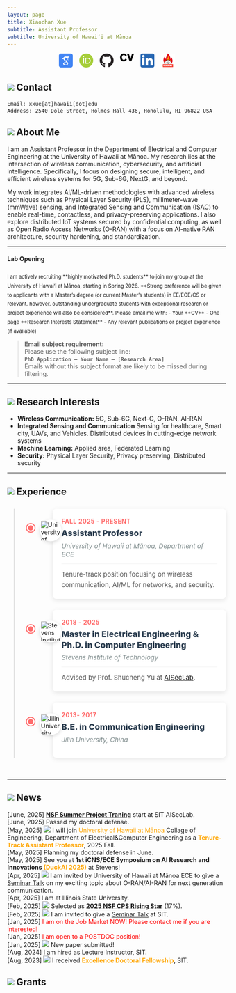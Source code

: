 ```yaml
---
layout: page
title: Xiaochan Xue
subtitle: Assistant Professor
subtitle: University of Hawaiʻi at Mānoa
---
```


<div style="display: flex; justify-content: center; gap: 15px; flex-wrap: wrap;">
<a href="https://scholar.google.com/citations?user=rhcjOdQAAAAJ&hl=en" target="_blank">
  <img src="./img/google-scholar.png" alt="Google Scholar" width="32" class="social-icon">
</a>
<a href="https://orcid.org/0000-0003-0432-0581" target="_blank">
  <img src="./img/orcid.png" alt="ORCID" width="32" class="social-icon">
</a>
<a href="https://github.com/XueShannon" target="_blank">
  <img src="./img/github.png" alt="GitHub" width="32" class="social-icon">
</a>
<a href="./files/CV_Xiaochan.pdf" target="_blank" class="cv-download">
  <img src="./img/cv.png" alt="CV" width="32" class="social-icon">
</a>
<a href="https://www.linkedin.com/in/xiaochan-xue-2b7b75227/" target="_blank">
  <img src="./img/linkedin.png" alt="LinkedIn" width="32" class="social-icon">
</a>
<a href="./conferenceDDL/conf-track.html" target="_blank">
  <img src="./img/deadline-icon.png" alt="Conference Deadlines" width="32" class="social-icon">
</a>

</div>

## <img src="../img/contact.png" height="50px"> Contact

```
Email: xxue[at]hawaii[dot]edu
Address: 2540 Dole Street, Holmes Hall 436, Honolulu, HI 96822 USA 
```

## <img src="../img/resume.png" height="35px"> About Me
 I am an Assistant Professor in the Department of Electrical and Computer Engineering at the University of Hawaii at Mānoa. My research lies at the intersection of wireless communication, cybersecurity, and artificial intelligence. Specifically, I focus on designing secure, intelligent, and efficient wireless systems for 5G, Sub-6G, NextG, and beyond.

My work integrates AI/ML-driven methodologies with advanced wireless techniques such as Physical Layer Security (PLS), millimeter-wave (mmWave) sensing, and Integrated Sensing and Communication (ISAC) to enable real-time, contactless, and privacy-preserving applications. I also explore distributed IoT systems secured by confidential computing, as well as Open Radio Access Networks (O-RAN) with a focus on AI-native RAN architecture, security hardening, and standardization.

---

#### Lab Opening
<sub>
I am actively recruiting **highly motivated Ph.D. students** to join my group at the University of Hawaiʻi at Mānoa, starting in Spring 2026. **Strong preference will be given to applicants with a Master’s degree (or current Master’s students) in EE/ECE/CS or relevant, however, outstanding undergraduate students with exceptional research or project experience will also be considered**. Please email me with:  
- Your **CV**  
- One page **Research Interests Statement**  
- Any relevant publications or project experience (if available)  
</sub>

> **Email subject requirement:**  
> Please use the following subject line:  
> **`PhD Application – Your Name – [Research Area]`**  
> Emails without this subject format are likely to be missed during filtering.



---

## <img src="../img/research.png" height="35px"> Research Interests
- **Wireless Communication:** 5G, Sub-6G, Next-G, O-RAN, AI-RAN
- **Integrated Sensing and Communication** Sensing for healthcare, Smart city, UAVs, and Vehicles. Distributed devices in cutting-edge network systems
- **Machine Learning:** Applied area, Federated Learning
- **Security:** Physical Layer Security, Privacy preserving, Distributed security

---
## <img src="../img/footsteps.png" height="35px"> Experience

<div class="timeline-container">
  <div class="timeline">
    <!-- UHM -->
    <div class="timeline-item">
      <div class="timeline-dot"></div>
      <div class="timeline-icon">
        <img src="../img/uhm.png" alt="University of Hawaii at Mānoa" class="school-icon">
      </div>
      <div class="timeline-content">
        <div class="timeline-date">Fall 2025 - Present</div>
        <div class="timeline-title">Assistant Professor</div>
        <div class="timeline-location">University of Hawaii at Mānoa, Department of ECE</div>
        <div class="timeline-description">
          Tenure-track position focusing on wireless communication, AI/ML for networks, and security.
        </div>
      </div>
    </div>
    <!-- Stevens -->
    <div class="timeline-item">
      <div class="timeline-dot"></div>
      <div class="timeline-icon">
        <img src="../img/SIT.png" alt="Stevens Institute of Technology" class="school-icon">
      </div>
      <div class="timeline-content">
        <div class="timeline-date">2018 - 2025</div>
        <div class="timeline-title">Master in Electrical Engineering & Ph.D. in Computer Engineering</div>
        <div class="timeline-location">Stevens Institute of Technology</div>
        <div class="timeline-description">
          Advised by Prof. Shucheng Yu at <a href="https://www.stevens.edu/icns-center-for-innovative-computing-and-networked-systems/aiseclab" target="_blank">AISecLab</a>.
        </div>
      </div>
    </div>
    <!-- Jilin University -->
    <div class="timeline-item">
      <div class="timeline-dot"></div>
      <div class="timeline-icon">
        <img src="../img/JLU.png" alt="Jilin University" class="school-icon">
      </div>
      <div class="timeline-content">
        <div class="timeline-date">2013- 2017</div>
        <div class="timeline-title">B.E. in Communication Engineering</div>
        <div class="timeline-location">Jilin University, China</div>
      </div>
    </div>
  </div>
</div>

<style>
/* 时间轴容器 */
.timeline-container {
  max-width: 900px;
  margin: 0 auto;
  padding: 10px 0;
}

/* 时间轴主线 */
.timeline {
  position: relative;
  padding-left: 40px;
}

.timeline::before {
  content: '';
  position: absolute;
  left: 15px;
  top: 0;
  bottom: 0;
  width: 2px;
  background: #e0e0e0;
}

/* 时间轴项目 */
.timeline-item {
  position: relative;
  margin-bottom: 25px;
  display: flex;
  align-items: flex-start;
  min-height: 80px;
  padding-left: 65px;
}

/* 红点样式 */
.timeline-dot {
  position: absolute;
  left: 14px;
  top: 35px;
  width: 12px;
  height: 12px;
  border-radius: 50%;
  background: #ff6b6b;
  border: 3px solid #fff;
  box-shadow: 0 0 0 2px #ff6b6b;
  z-index: 2;
  transform: translateX(-50%);
}

/* 图标样式 */
.timeline-icon {
  position: absolute;
  left: 35px;
  top: 25px;
  width: 50px;
  height: 50px;
  border-radius: 50%;
  background: white;
  display: flex;
  align-items: center;
  justify-content: center;
  box-shadow: 0 3px 8px rgba(0,0,0,0.15);
  z-index: 1;
}

.school-icon {
  width: 45px;
  height: 45px;
  object-fit: contain;
}

/* 内容区域 */
.timeline-content {
  flex: 1;
  padding: 20px;
  background: #fff;
  border-radius: 8px;
  box-shadow: 0 3px 12px rgba(0,0,0,0.1);
  transition: transform 0.3s, box-shadow 0.3s;
}

.timeline-content:hover {
  transform: translateY(-3px);
  box-shadow: 0 5px 15px rgba(0,0,0,0.15);
}

/* 日期样式 - 强调 */
.timeline-date {
  font-size: 14px;
  color: #ff6b6b;
  font-weight: 700;
  margin-bottom: 8px;
  letter-spacing: 0.5px;
  text-transform: uppercase;
}

/* 标题样式 - 最突出 */
.timeline-title {
  font-size: 19px;
  font-weight: 800;
  margin-bottom: 6px;
  color: #2c3e50;
  line-height: 1.3;
}

/* 地点样式 - 次级信息 */
.timeline-location {
  font-size: 15px;
  color: #7f8c8d;
  margin-bottom: 12px;
  font-style: italic;
  display: flex;
  align-items: center;
}

/*.timeline-location:before {
  content: "";
  margin-right: 6px;
  font-size: 14px;
}*/

/* 描述样式 - 详细内容 */
.timeline-description {
  font-size: 15px;
  color: #555;
  line-height: 1.6;
  margin-top: 12px;
  padding-top: 12px;
  border-top: 1px solid #f1f1f1;
}

/* 响应式设计 */
@media (max-width: 768px) {
  .timeline {
    padding-left: 20px;
  }
  
  .timeline::before {
    left: 10px;
  }
  
  .timeline-item {
    padding-left: 50px;
    min-height: 70px;
  }
  
  .timeline-dot {
    left: 9px;
    top: 30px;
    transform: translateX(-50%);
  }
  
  .timeline-icon {
    left: 25px;
    top: 20px;
    width: 40px;
    height: 40px;
  }
  
  .school-icon {
    width: 35px;
    height: 35px;
  }
  
  .timeline-content {
    padding: 15px;
  }
  
  .timeline-title {
    font-size: 17px;
  }
  
  .timeline-location {
    font-size: 14px;
  }
  
  .timeline-description {
    font-size: 14px;
    padding-top: 10px;
    margin-top: 10px;
  }
}
</style>

---

## <img src="../img/hotnews.png" height="35px"> News
<div class="news-box">
  <div class="news-scroll">
    <!-- 项目列表 -->
    <div class="new-item">[June, 2025] <strong><a href="https://xueshannon.github.io/2025-06-04-nsfoacsummerproject/">NSF Summer Project Traning</a></strong> start at SIT AISecLab.</div>
    <div class="new-item">[June, 2025] Passed my doctoral defense.</div>
    <div class="new-item">[May, 2025] <img src="../img/fireworks.png" height="35px"> I will join <span style="color:orange;"> University of Hawaii at Mānoa</span> Collage of Engineering, Department of Electrical&Computer Engineering as a <strong><span style="color:orange;">Tenure-Track Assistant Professor</span></strong>, 2025 Fall.</div> 
    <div class="new-item">[May, 2025] Planning my doctoral defense in June.</div>
    <div class="new-item">[May, 2025] See you at <strong>1st iCNS/ECE Symposium on AI Research and Innovations <span style="color:orange;">(DuckAI 2025)</span></strong> at Stevens!</div>
    <div class="new-item">[Apr, 2025] <img src="../img/microphone.png" height="35px"> I am invited by University of Hawaii at Mānoa ECE to give a <a href="../files/ECE Seminars_UHM.html">Seminar Talk</a> on my exciting topic about O-RAN/AI-RAN for next generation communication.</div>
    <div class="new-item">[Apr, 2025] I am at Illinois State University.</div>
    <div class="new-item">[Feb, 2025] <img src="../img/honorable.png" height="35px"> Selected as <strong><a href="https://cps-vo.org/group/CPSRisingStarsWorkshop25">2025 NSF CPS Rising Star</a></strong> (17%).</div>
    <div class="new-item">[Feb, 2025] <img src="../img/microphone.png" height="35px"> I am invited to give a <a href="./files/Enhancing Security and Privacy in Distributed Wireless Networks Through Physical Layer Techniques _ Stevens Institute of Technology.html">Seminar Talk</a> at SIT.</div>
    <div class="new-item">[Jan, 2025] <span style="color:red;">I am on the Job Market NOW! Please contact me if you are interested!</span></div>
    <div class="new-item">[Jan, 2025] <span style="color:red;">I am open to a POSTDOC position!</span></div>
    <div class="new-item">[Jan, 2025] <img src="../img/fireworks.png" height="35px"> New paper submitted!</div>
    <div class="new-item">[Aug, 2024] I am hired as Lecture Instructor, SIT.</div>
    <div class="new-item">[Aug, 2023] <img src="../img/honorable.png" height="35px"> I received <strong><span style="color:orange;">Excellence Doctoral Fellowship</span></strong>, SIT.</div>
  </div>
</div>



## <img src="../img/grants.png" height="35px"> Grants